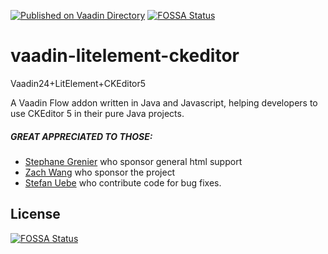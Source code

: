 [![Published on Vaadin Directory](https://img.shields.io/badge/Vaadin%20Directory-published-00b4f0.svg)](https://vaadin.com/directory/component/<owner><element>)
[![FOSSA Status](https://app.fossa.com/api/projects/git%2Bgithub.com%2Feroself%2Fvaadin-litelement-ckeditor.svg?type=shield)](https://app.fossa.com/projects/git%2Bgithub.com%2Feroself%2Fvaadin-litelement-ckeditor?ref=badge_shield)
# vaadin-litelement-ckeditor
Vaadin24+LitElement+CKEditor5

A Vaadin Flow addon written in Java and Javascript, helping developers to use CKEditor 5 in their pure Java projects.

##### GREAT APPRECIATED TO THOSE:

* [Stephane Grenier](https://github.com/FollowSteph) who sponsor general html support
* [Zach Wang](https://github.com/ZACHSTRIVES) who sponsor the project
* [Stefan Uebe](https://github.com/stefanuebe) who contribute code for bug fixes.

## License
[![FOSSA Status](https://app.fossa.com/api/projects/git%2Bgithub.com%2Feroself%2Fvaadin-litelement-ckeditor.svg?type=large)](https://app.fossa.com/projects/git%2Bgithub.com%2Feroself%2Fvaadin-litelement-ckeditor?ref=badge_large)